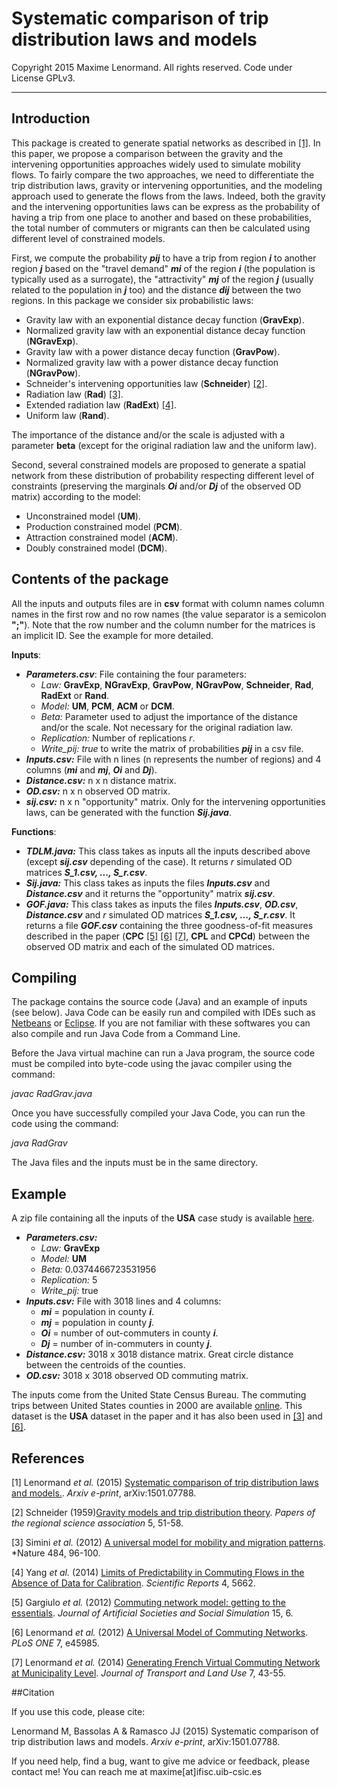 Systematic comparison of trip distribution laws and models
========================================================================

 Copyright 2015 Maxime Lenormand. All rights reserved. Code under License GPLv3.
______________________________________________________________________________________


## Introduction 

This package is created to generate spatial networks as described in [[1]](http://arxiv.org/abs/1506.04889). In this paper, we propose 
a comparison between the gravity and the intervening opportunities approaches widely used to simulate mobility flows. To fairly compare the two 
approaches, we need to differentiate the trip distribution laws, gravity or intervening opportunities, and the modeling approach used to generate 
the flows from the laws. Indeed, both the gravity and the intervening opportunities laws can be express as the probability of having a trip from one place to 
another and based on these probabilities, the total number of commuters or migrants can then be calculated using different level of constrained 
models.

First, we compute the probability ***pij*** to have a trip from region ***i*** to another region ***j*** based on the "travel demand" ***mi*** of 
the region ***i*** (the population is typically used as a surrogate), the "attractivity" ***mj*** of the region ***j*** (usually related to the 
population in ***j*** too) and the distance ***dij*** between the two regions. In this package we consider six probabilistic laws:

* Gravity law with an exponential distance decay function (**GravExp**).
* Normalized gravity law with an exponential distance decay function (**NGravExp**).
* Gravity law with a power distance decay function (**GravPow**).
* Normalized gravity law with a power distance decay function (**NGravPow**).
* Schneider's intervening opportunities law (**Schneider**) [[2]](http://onlinelibrary.wiley.com/doi/10.1111/j.1435-5597.1959.tb01665.x/abstract).
* Radiation law (**Rad**) [[3]](http://www.nature.com/nature/journal/v484/n7392/full/nature10856.html).
* Extended radiation law (**RadExt**) [[4]](http://www.nature.com/srep/2014/140711/srep05662/full/srep05662.html).
* Uniform law (**Rand**).

The importance of the distance and/or the scale is adjusted with a parameter **beta** (except for the original radiation law and the uniform law).  

Second, several constrained models are proposed to generate a spatial network from these distribution of probability respecting different level of 
constraints (preserving the marginals ***Oi*** and/or ***Dj*** of the observed OD matrix) according to the model:
 
* Unconstrained model (**UM**).
* Production constrained model (**PCM**).
* Attraction constrained model (**ACM**).
* Doubly constrained model (**DCM**).

## Contents of the package

All the inputs and outputs files are in **csv** format with column names column names in the first row and no row names (the value separator is a semicolon **";"**). Note that the row number and the column number for the matrices is an implicit ID. See the example for more detailed. 

**Inputs**: 

* ***Parameters.csv***: File containing the four parameters:
   * *Law:* **GravExp**, **NGravExp**, **GravPow**, **NGravPow**, **Schneider**, **Rad**, **RadExt** or **Rand**.
   * *Model:* **UM**, **PCM**, **ACM** or **DCM**.
   * *Beta:* Parameter used to adjust the importance of the distance and/or the scale. Not necessary for the original radiation law.
   * *Replication:* Number of replications *r*.
   * *Write_pij:* *true* to write the matrix of probabilities ***pij*** in a csv file. 
* ***Inputs.csv:*** File with n lines (n represents the number of regions) and 4 columns (***mi*** and ***mj***, ***Oi*** and ***Dj***).
* ***Distance.csv:*** n x n distance matrix.
* ***OD.csv:*** n x n observed OD matrix.
* ***sij.csv:*** n x n "opportunity" matrix. Only for the intervening opportunities laws, can be generated with the function ***Sij.java***.

**Functions**:
 
* ***TDLM.java:*** This class takes as inputs all the inputs described above (except ***sij.csv*** depending of the case). 
It returns *r* simulated OD matrices ***S_1.csv, ..., S_r.csv***.
* ***Sij.java:*** This class takes as inputs the files ***Inputs.csv*** and ***Distance.csv*** and it returns the "opportunity" matrix ***sij.csv***. 
* ***GOF.java:*** This class takes as inputs the files ***Inputs.csv***, ***OD.csv***, ***Distance.csv*** and *r* simulated OD matrices ***S_1.csv, ..., S_r.csv***. 
It returns a file ***GOF.csv*** containing the three goodness-of-fit measures described in the paper 
(**CPC** [[5]](http://jasss.soc.surrey.ac.uk/15/2/6.html) [[6]](http://journals.plos.org/plosone/article?id=10.1371/journal.pone.0045985) 
[[7]](https://www.jtlu.org/index.php/jtlu/article/view/360), **CPL** and **CPCd**) between the observed OD matrix and each of the simulated 
OD matrices. 

## Compiling

The package contains the source code (Java) and an example of inputs (see below). Java Code can be easily run and compiled with IDEs such as 
[Netbeans](https://netbeans.org/kb/docs/java/quickstart.html) or [Eclipse](https://eclipse.org/). If you are 
not familiar with these softwares you can also compile and run Java Code from a Command Line.

Before the Java virtual machine can run a Java program, the source code must be compiled into byte-code using the javac compiler 
using the command: 

*javac RadGrav.java*

Once you have successfully compiled your Java Code, you can run the code using the command:

*java RadGrav*

The Java files and the inputs must be in the same directory.

## Example

A zip file containing all the inputs of the **USA** case study is available [here](https://www.dropbox.com/s/it4h5d7wsfryorg/Example.zip?raw=1). 

* ***Parameters.csv:***
   * *Law:* **GravExp**
   * *Model:* **UM**
   * *Beta:* 0.0374466723531956
   * *Replication:* 5
   * *Write_pij:* true
* ***Inputs.csv:*** File with 3018 lines and 4 columns:
    * ***mi*** = population in county ***i***.
    * ***mj*** = population in county ***j***.
    * ***Oi*** = number of out-commuters in county ***i***.
    * ***Dj*** = number of in-commuters in county ***j***.
* ***Distance.csv:*** 3018 x 3018 distance matrix. Great circle distance between the centroids of the counties.
* ***OD.csv:*** 3018 x 3018 observed OD commuting matrix. 

The inputs come from the United State Census Bureau. The commuting trips between United States counties in 2000 are available 
[online](https://www.census.gov/population/www/cen2000/commuting/index.html). This dataset is the **USA** dataset in 
the paper and it has also been used in [[3]](http://www.nature.com/nature/journal/v484/n7392/full/nature10856.html) and 
[[6]](http://journals.plos.org/plosone/article?id=10.1371/journal.pone.0045985).

## References

[1] Lenormand *et al.* (2015) [Systematic comparison of trip distribution laws and models.](http://arxiv.org/abs/1506.04889). *Arxiv e-print*, arXiv:1501.07788.

[2] Schneider (1959)[Gravity models and trip distribution theory](http://onlinelibrary.wiley.com/doi/10.1111/j.1435-5597.1959.tb01665.x/abstract). *Papers of the regional science association* 5, 51-58.

[3] Simini *et al.* (2012) [A universal model for mobility and migration patterns](http://www.nature.com/nature/journal/v484/n7392/full/nature10856.html). *Nature 484, 96-100. 

[4] Yang *et al.* (2014) [Limits of Predictability in Commuting Flows in the Absence of Data for Calibration](http://www.nature.com/srep/2014/140711/srep05662/full/srep05662.html). *Scientific Reports* 4, 5662.

[5] Gargiulo *et al.* (2012) [Commuting network model: getting to the essentials](http://jasss.soc.surrey.ac.uk/15/2/6.html). *Journal of Artificial Societies and Social Simulation* 15, 6.

[6] Lenormand *et al.* (2012) [A Universal Model of Commuting Networks](http://journals.plos.org/plosone/article?id=10.1371/journal.pone.0045985). *PLoS ONE* 7, e45985.

[7] Lenormand *et al.* (2014) [Generating French Virtual Commuting Network at Municipality Level](https://www.jtlu.org/index.php/jtlu/article/view/360). *Journal of Transport and Land Use* 7, 43-55.

##Citation

If you use this code, please cite:

Lenormand M, Bassolas A & Ramasco JJ (2015) Systematic comparison of trip distribution laws and models. *Arxiv e-print*, arXiv:1501.07788.

If you need help, find a bug, want to give me advice or feedback, please contact me!
You can reach me at maxime[at]ifisc.uib-csic.es
